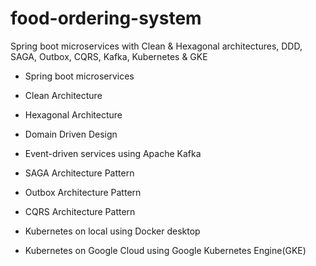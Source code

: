 # food-ordering-system
Spring boot microservices with Clean &amp; Hexagonal architectures, DDD, SAGA, Outbox, CQRS, Kafka, Kubernetes &amp; GKE

- Spring boot microservices

- Clean Architecture

- Hexagonal Architecture

- Domain Driven Design

- Event-driven services using Apache Kafka

- SAGA Architecture Pattern

- Outbox Architecture Pattern

- CQRS Architecture Pattern

- Kubernetes on local using Docker desktop

- Kubernetes on Google Cloud using Google Kubernetes Engine(GKE)
